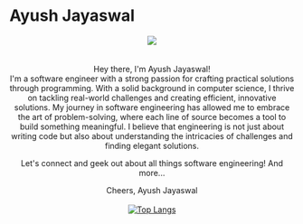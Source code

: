 # Ayush Jayaswal
<div align="center">
<div id="header" align="center">
  <img src="https://media2.giphy.com/media/zrdUjl6N99nLq/giphy.gif?cid=ecf05e47zf2rxzjz6lbmwvcywyfvnlkiwqezfwzsz2cxi8zr&ep=v1_gifs_related&rid=giphy.gif"/>
</div><br>
<div align="center">
<img src="https://komarev.com/ghpvc/?username=ayusjayaswal&style=flat&color=orange" alt=""/>
</div>
<br>
Hey there, I'm Ayush Jayaswal!
<br>
I'm a software engineer with a strong passion for crafting practical solutions through programming. With a solid background in computer science, I thrive on tackling real-world challenges and creating efficient, innovative solutions. My journey in software engineering has allowed me to embrace the art of problem-solving, where each line of source becomes a tool to build something meaningful. I believe that engineering is not just about writing code but also about understanding the intricacies of challenges and finding elegant solutions.

Let's connect and geek out about all things software engineering! And more...

Cheers,
Ayush Jayaswal
<br><br>
[![Top Langs](https://github-readme-stats.vercel.app/api/top-langs/?username=ayusjayaswal&show_icons=true&layout=compact&theme=gruvbox)](https://github.com/anuraghazra/github-readme-stats)
<br><br>

</div>
